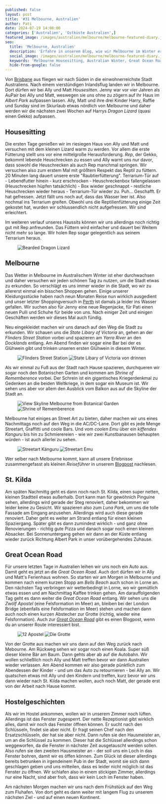 ```yaml
---
published: false
layout: post
title: '#31 Melbourne, Australien'
author: Pati
date: 2024-07-19 14:00:00
categories: ['Australien', 'Ostküste Australien',]
featured_image: /images/australien/melbourne/melbourne-featured-diary.jpg
seo:
  title: 'Melbourne, Australien'
  description: 'Erfahre in unserem Blog, wie wir Melbourne im Winter erkunden, von Housesitting im Albert Park bis zur Great Ocean Road.'
  social_image: /images/australien/melbourne/melbourne-featured-diary.jpg
  keywords: 'Melbourne Housesitting, Australian Winter, Great Ocean Road Highlights, Melbourne Street Art, St. Kilda'
  hide-from-google: false
---
```

Von [Brisbane](byron-brisbane) aus fliegen wir nach Süden in die einwohnerreichste Stadt Australiens. Nach einem vierstündigen Inlandsflug landen wir in Melbourne. Dort dürfen wir bei Ally und Matt *Housesitten*. Jenny war vor vier Jahren als AuPair bei Ally und Matt, weswegen sie uns ohne zu zögern auf ihr Haus im *Albert Park* aufpassen lassen. Ally, Matt und ihre drei Kinder Harry, Raffie und Sunday sind im Skiurlaub etwas nördlich von Melbourne und daher werden wir die nächsten zwei Wochen auf Harrys *Dragon Lizard* (quasi einen Gekko) aufpassen.

## Housesitting
Die ersten Tage genießen wir im riesiegen Haus von Ally und Matt und versuchen mit dem kleinen Lizard warm zu werden. Vor allem die erste Fütterung stellt uns vor eine mittelgroße Herausforderung. *Rep*, der Gekko, bekommt lebende Heuschrecken zu essen und Ally warnt uns nur davor, dass sowohl die Heuschrecken als auch Rep manchmal springen. Wir versuchen also zum erstem Mal mit größtem Respekt das Reptil zu füttern. 20 Minuten lang dauert unsere erste "Raubtierfütterung". Terrarium-Tür auf - Lebendfutter hinein - kurz erschrocken - Heuschreckenbox fallengelassen (Heuschrecken hüpfen tatsächlich) - Box wieder geschnappt - restliche Heuschrecken wieder heraus - Terrarium-Tür wieder zu. Puh... Geschafft. Er hat gefressen. Jetzt fällt uns noch auf, dass das Wasser leer ist. Also nochmal ins Terrarium greifen. Obwohl uns die Reptilienfütterung einige Zeit gekostet hat, wurden wir schlussendlich nicht aufgefressen. Wir sind erleichtert. 

Im weiteren verlauf unseres Haussits können wir uns allerdings noch richtig gut mit Rep anfreunden. Das Füttern wird einfacher und dauert bei Weitem nicht mehr so lange. Wir holen Rep sogar gelegentlich aus seinem Terrarium heraus.

<figure class="img1">
 	<img src="/images/australien/melbourne/melbourne-23.jpg" alt="Bearded Dragon Lizard">
</figure>

## Melbourne
Das Wetter in Melbourne im Australischem Winter ist eher durchwachsen und daher versuchen wir jeden schönen Tag zu nutzen, um die Stadt etwas zu erkunden. So verschlägt es uns immer wieder in die Stadt, wo wir zu allererst einmal ein bisschen Shoppen gehen. Einige unserer Kleidungsstücke haben nach neun Monaten Reise nun wirklich ausgedient und unser letzter Shoppingversuch in [Perth](2024-05-31-perth-australien) ist damals ja leider ins Wasser gefallen. Wir suchen also für Jenny eine neue Regenjacke, für Pati einen neuen Pulli und Schuhe für beide von uns. Nach einiger Zeit und einigen Geschäften werden wir dieses Mal auch fündig. 

Neu eingekleidet machen wir uns danach auf den Weg die Stadt zu erkunden. Wir schauen uns die *State Libary of Victoria* an, gehen an der *Flinders Street Station* vorbei und spazieren am *Yarra River* an den *Docklands* entlang. Am Abend finden wir sogar eine Bar bei der es Glühwein gibt und trinken unseren ersten Glühwein in diesem Winter.

<figure class="img2">
 	<img src="/images/australien/melbourne/melbourne-21.jpg" alt="Flinders Street Station">
  <img src="/images/australien/melbourne/melbourne-6.jpg" alt="State Libary of Victoria von drinnen">
</figure>

Als wir einmal zu Fuß aus der Stadt nach Hause spazieren, durchqueren wir sogar noch den Botanischen Garten und kommen am *Shrine of Rememberence* vorbei. Der Schrein ist ein gigantisches Kriegerdenkmal zu Gedenken an die beiden Weltkriege, in dem sogar ein Museum ist. Wir sehen uns aber vor allem den Ausblick vom Balkon aus auf die Skyline der Stadt an. 

<figure class="img2-nr">
 	<img src="/images/australien/melbourne/melbourne-22.jpg" alt="View Skyline Melbourne from Botanical Garden">
  <img src="/images/australien/melbourne/melbourne-5.jpg" alt="Shrine of Rememberence">
</figure>

Melbourne hat einiges an Street Art zu bieten, daher machen wir uns eines Nachmittags noch auf den Weg in die AC/DC-Lane. Dort gibt es jede Menge Streetart, Graffitti und coole Bars. Und vom *coolen Emu* über ein *kiffendes Kanguru* bis hin zu Schmierereien - wie wir zwei Kunstbanausen behaupten würden - ist auch allerlei zu sehen.

<figure class="img2-nr">
 	<img src="/images/australien/melbourne/melbourne-25.jpg" alt="Streetart Känguru">
  <img src="/images/australien/melbourne/melbourne-24.jpg" alt="Streetart Emu">
</figure>

Wer selber nach Melbourne kommt, kann all unsere Erlebnisse zusammengefasst als kleinen *Reiseführer* in unserem [Blogpost](/_posts/2024-07-12-melbourne-im-winter.md) nachlesen.

## St. Kilda
Am späten Nachmittg geht es dann noch nach St. Kilda, einen super netten, kleinen Stadtteil etwas außerhalb. Dort kann man für gewöhnich Pinguine sehen, allerdings wird gerade der Steg renoviert, daher bekommen wir leider keine zu Gesicht. Wir spazieren also zum *Luna Park*, um uns die tolle Fassade am Eingang anzusehen. Allerdings wird auch diese gerade renoviert. Daher geht es weiter am Strand entlang für einen kleinen Spaziergang. Später gibt es dann zumindest wirklich - und ganz ohne Renovierungen - richtig gute Pizza und danach sogar noch einen kleinen Absacker. Bei Sonnenuntergang gehen wir dann an der Küste entlang wieder zurück Richtung Albert Park in unser vorübergehendes Zuhause.

## Great Ocean Road
Für unsere letzten Tage in Australien leihen wir uns noch ein Auto aus. Damit geht es jetzt an die *Great Ocean Road*. Auch dort dürfen wir in Ally und Matt's Ferienhaus wohnen. So starten wir am Morgen in Melbourne und kommen nach einem kurzen Stopp am *Bells Beach* auch schon in Lorne an. Den nächsten Tag verbringen wir wetterbedingt in Lorne, wo wir gemütlich etwas essen und am Nachmittag Kaffee trinken gehen. Am darauffolgenden Tag geht es dann weiter die *Great Ocean Road* entlang. Wir sehen uns die *Zwölf Apostel* (eine Felsformation im Meer) an, bleiben bei der London Bridge (ebenfalls eine Felsformation im Meer) stehen und machen dann auch noch einen kurzen Abstecher zur Grotte (richtig, wieder eine Felsformation). Auch zur [*Great Ocean Road*](/_posts/2019-07-14-great-ocean-road.md) gibt es einen Blogpost, wenn du an unserer Route interessiert bist. 

<figure class="img2">
 	<img src="/images/australien/melbourne/melbourne-20.jpg" alt="12 Apostel">
  <img src="/images/australien/melbourne/melbourne-26.jpg" alt="Die Grotte">
</figure>

Von der Grotte aus machen wir uns dann auf den Weg zurück nach Mebourne. Am Rückweg sehen wir sogar noch einen Koala. Super süß dieser kleine Bär am Baum. Dann gehts aber ab auf die Autobahn. Wir wollen schließlich noch Ally und Matt treffen bevor wir dann Australien wieder verlassen. Am Abend kommen wir also gerade pünktlich zum Abendessen der Kinder - und um das Auto zu retournieren - bei Ally an. Wir quatschen etwas mit Ally und den Kindern und treffen, kurz bevor wir uns dann wieder nach St. Kilda machen wollen, auch noch Matt, der gerade erst von der Arbeit nach Hause kommt.

## Hostelgeschichten
Als wir im Hostel ankommen, wollen wir in unserem Zimmer noch lüften. Allerdings ist das Fenster zugesperrt. Der nette Rezeptionist gibt wirklich alles, damit wir noch das Fenster öffnen können. Er sucht nach den Schlüsseln, findet sie aber nicht. Er fragt seinen Chef nach den Ersatzschlüsseln, der hat sie aber nicht. Dann rufen sie den Hausmeister an, um an die Schlüssel zu kommen. Dieser hat die Schlüssel allerdings schon weggeworfen, da die Fenster in nächster Zeit ausgetauscht werden sollen. Also rufen sie den zweiten Hausmeister an - der soll uns ein Loch in das Fenster bohren, damit wir es öffen können. Zum Glück ist dieser allerdings bereits betrunken in irgendeinem Pub in der Stadt, womit sie sich dann geschlagen geben und uns mitteilen, dass es leider nicht möglich ist das Fenster zu öffnen. Wir schlafen also in einem stickigen Zimmer, allerdings nur eine Nacht, sind aber froh, dass wir kein Loch im Fenster haben. 

Am nächsten Morgen machen wir uns nach dem Frühstück auf den Weg zum Fluhafen. Von dort geht es dann weiter mit langem Flug zu unserem nächsten Ziel - und auf einen neuen Kontinent. 
